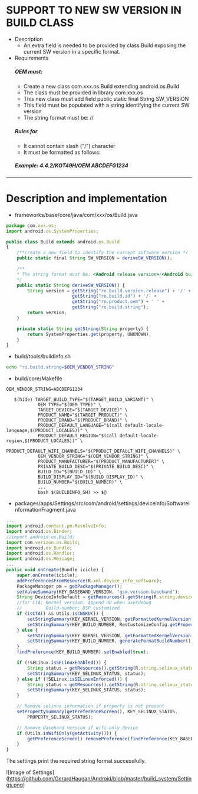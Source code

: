 # SUPPORT TO NEW SW VERSION IN BUILD CLASS 

- Description
  - An extra field is needed to be provided by class Build exposing the current SW version in a specific format.
- Requirements
  ##### OEM must:
  - Create a new class com.xxx.os.Build extending android.os.Build
  - The class must be provided in library com.xxx.os
  - This new class must add field public static final String SW_VERSION
  - This field must be populated with a string identifying the current SW version
  - The string format must be: <Android release version>/<Android build string>/<OEM string>
  ##### Rules for <OEMString>
  - It cannot contain slash ("/") character
  - It must be formatted as follows: <Vendor name><sp><some vendor specific string>
  ##### *Example: 4.4.2/KOT49H/OEM ABCDEFG1234*
** **
# Description and implementation

- frameworks/base/core/java/com/xxx/os/Build.java
```javascript
package com.xxx.os;
import android.os.SystemProperties;

public class Build extends android.os.Build
{
    /**create a new field to identify the current software version */
    public static final String SW_VERSION = deriveSW_VERSION();

    /**
    * The string format must be: <Android release version>/<Android build string>/<OEM string>.
    */
    public static String deriveSW_VERSION() {
        String version = getString("ro.build.version.release") + '/' +
                         getString("ro.build.id") + '/' +
                         getString("ro.product.oem") + ' ' +
                         getString("ro.build.string");
        return version;
    }   

    private static String getString(String property) {
        return SystemProperties.get(property, UNKNOWN);
    }   
}
```

- build/tools/buildinfo.sh
``` sh
echo "ro.build.string=$OEM_VENDOR_STRING"
```

- build/core/Makefile
```
OEM_VENDOR_STRING=ABCDEFG1234
```

```
   $(hide) TARGET_BUILD_TYPE="$(TARGET_BUILD_VARIANT)" \
            OEM_TYPE="$(OEM_TYPE)" \
            TARGET_DEVICE="$(TARGET_DEVICE)" \
            PRODUCT_NAME="$(TARGET_PRODUCT)" \
            PRODUCT_BRAND="$(PRODUCT_BRAND)" \
            PRODUCT_DEFAULT_LANGUAGE="$(call default-locale-language,$(PRODUCT_LOCALES))" \
            PRODUCT_DEFAULT_REGION="$(call default-locale-region,$(PRODUCT_LOCALES))" \
            PRODUCT_DEFAULT_WIFI_CHANNELS="$(PRODUCT_DEFAULT_WIFI_CHANNELS)" \
            OEM_VENDOR_STRING="$(OEM_VENDOR_STRING)" \
            PRODUCT_MANUFACTURER="$(PRODUCT_MANUFACTURER)" \
            PRIVATE_BUILD_DESC="$(PRIVATE_BUILD_DESC)" \
            BUILD_ID="$(BUILD_ID)" \
            BUILD_DISPLAY_ID="$(BUILD_DISPLAY_ID)" \
            BUILD_NUMBER="$(BUILD_NUMBER)" \
            ...
            bash $(BUILDINFO_SH) >> $@
```

- packages/apps/Settings/src/com/android/settings/deviceinfo/SoftwareInformationFragment.java

``` javascript
...
import android.content.pm.ResolveInfo;
import android.os.Binder;
//import android.os.Build;
import com.verizon.os.Build;
import android.os.Bundle;
import android.os.Handler;
import android.os.Message;
...
public void onCreate(Bundle icicle) {
    super.onCreate(icicle);
    addPreferencesFromResource(R.xml.device_info_software);
    PackageManager pm = getPackageManager();
    setValueSummary(KEY_BASEBAND_VERSION, "gsm.version.baseband");
    String DeviceInfoDefault = getResources().getString(R.string.device_info_default);
    //for CTA: Kernel version: Append UD when userdebug
    //         Build number: BSP customized
    if (isCTA() && Utils.isCNSKU()) {
        setStringSummary(KEY_KERNEL_VERSION, getFormattedKernelVersion().concat(Build.TYPE.equals("userdebug") ? " " + Build.SW_VERSION : ""));
        setStringSummary(KEY_BUILD_NUMBER, ResCustomizeConfig.getProperty(KEY_BUILD_NUMBER, DeviceInfoDefault));
    } else {
        setStringSummary(KEY_KERNEL_VERSION, getFormattedKernelVersion());
        setStringSummary(KEY_BUILD_NUMBER, generateFormatBuildNumber());
    }   
    findPreference(KEY_BUILD_NUMBER).setEnabled(true);

    if (!SELinux.isSELinuxEnabled()) {
        String status = getResources().getString(R.string.selinux_status_disabled);
        setStringSummary(KEY_SELINUX_STATUS, status);
    } else if (!SELinux.isSELinuxEnforced()) {
        String status = getResources().getString(R.string.selinux_status_permissive);
        setStringSummary(KEY_SELINUX_STATUS, status);
    }   

    // Remove selinux information if property is not present
    setPropertySummary(getPreferenceScreen(), KEY_SELINUX_STATUS,
        PROPERTY_SELINUX_STATUS);

    // Remove Baseband version if wifi-only device
    if (Utils.isWifiOnly(getActivity())) {
        getPreferenceScreen().removePreference(findPreference(KEY_BASEBAND_VERSION));
    }
}
```

The settings print the required string format successfully.

![Image of Settings] (https://github.com/GerardHaugan/Android/blob/master/build_system/Settings.png)

